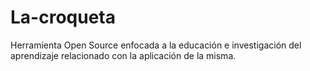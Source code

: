 # La-croqueta
Herramienta Open Source enfocada a la educación e investigación del aprendizaje relacionado con la aplicación de la misma.
